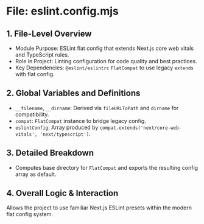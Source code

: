 # File: eslint.config.mjs

## 1. File-Level Overview

- Module Purpose: ESLint flat config that extends Next.js core web vitals and TypeScript rules.
- Role in Project: Linting configuration for code quality and best practices.
- Key Dependencies: `@eslint/eslintrc` `FlatCompat` to use legacy `extends` with flat config.

## 2. Global Variables and Definitions

- `__filename`, `__dirname`: Derived via `fileURLToPath` and `dirname` for compatibility.
- `compat`: `FlatCompat` instance to bridge legacy config.
- `eslintConfig`: Array produced by `compat.extends('next/core-web-vitals', 'next/typescript')`.

## 3. Detailed Breakdown

- Computes base directory for `FlatCompat` and exports the resulting config array as default.

## 4. Overall Logic & Interaction

Allows the project to use familiar Next.js ESLint presets within the modern flat config system.
